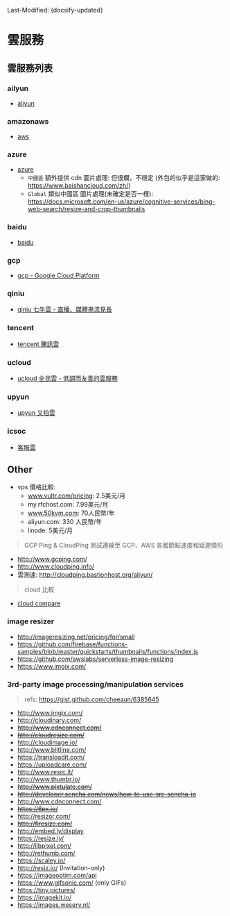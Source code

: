 Last-Modified: {docsify-updated}

# 雲服務

## 雲服務列表

### ailyun

- [aliyun](/ops/cloud/aliyun.md#aliyun)

### amazonaws

- [aws](/ops/cloud/aws.md#aws)

### azure

- [azure](/ops/cloud/azure.md#azure)
  - `中國區` 額外提供 cdn 圖片處理: 但很爛，不穩定 (外包的似乎是這家做的: https://www.baishancloud.com/zh/)
  - `Global` 類似中國區 圖片處理(未確定是否一樣): https://docs.microsoft.com/en-us/azure/cognitive-services/bing-web-search/resize-and-crop-thumbnails

### baidu

- [baidu](/ops/cloud/baidu.md#baidu)

### gcp

- [gcp - Google Cloud Platform](/ops/cloud/gcp.md#gcp)

### qiniu

- [qiniu 七牛雲 - 直播、媒體串流見長](/ops/cloud/qiniu.md#qiniu)

### tencent

- [tencent 騰訊雲](/ops/cloud/tencent.md#tencent)

### ucloud

- [ucloud 全民雲 - 低調而友善的雲服務](/ops/cloud/ucloud.md#ucloud)

### upyun

- [upyun 又拍雲](/ops/cloud/upyun.md#upyun)

### icsoc

- [客服雲](https://www.icsoc.net/product-order.html)

## Other

- vps 價格比較:
  - www.vultr.com/pricing: 2.5美元/月
  - my.rfchost.com: 7.99美元/月
  - www.50kvm.com: 70人民幣/年
  - aliyun.com: 330 人民幣/年
  - linode: 5美元/月

> GCP Ping & CloudPing 測試連線至 GCP、AWS 各國節點速度和延遲情形

- http://www.gcping.com/
- http://www.cloudping.info/
- 雲測速: http://cloudping.bastionhost.org/aliyun/

> cloud 比較

- [cloud compare](/ops/cloud/cloud-compare.md#cloud-compare)

### image resizer

- http://imageresizing.net/pricing/for/small
- https://github.com/firebase/functions-samples/blob/master/quickstarts/thumbnails/functions/index.js
- https://github.com/awslabs/serverless-image-resizing
- https://www.imgix.com/

### 3rd-party image processing/manipulation services

> refs: https://gist.github.com/cheeaun/6385645

- <http://www.imgix.com/>
- <http://cloudinary.com/>
- ~~http://www.cdnconnect.com/~~
- ~~http://cloudresize.com/~~
- <http://cloudimage.io/>
- <http://www.blitline.com/>
- <https://transloadit.com/>
- <https://uploadcare.com/>
- <http://www.resrc.it/>
- <http://www.thumbr.io/>
- ~~http://www.pixtulate.com/~~
- ~~http://developer.sencha.com/news/how-to-use-src-sencha-io~~
- <http://www.cdnconnect.com/>
- ~~https://6px.io/~~
- http://resizor.com/
- ~~http://firesize.com/~~
- http://embed.ly/display
- https://resize.ly/
- http://libpixel.com/
- http://rethumb.com/
- https://scaley.io/
- http://resiz.io/ (Invitation-only)
- https://imageoptim.com/api
- https://www.gifsonic.com/ (only GIFs)
- https://tiny.pictures/
- https://imagekit.io/
- https://images.weserv.nl/

